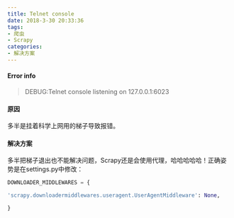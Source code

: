```yaml
---
title: Telnet console
date: 2018-3-30 20:33:36
tags:
- 爬虫
- Scrapy
categories:
- 解决方案
---
```


#### Error info

> DEBUG:Telnet console listening on 127.0.0.1:6023

#### 原因

多半是挂着科学上网用的梯子导致报错。

#### 解决方案

多半把梯子退出也不能解决问题，Scrapy还是会使用代理，哈哈哈哈哈！正确姿势是在settings.py中修改：

```python
DOWNLOADER_MIDDLEWARES = {

'scrapy.downloadermiddlewares.useragent.UserAgentMiddleware': None,

}
```
